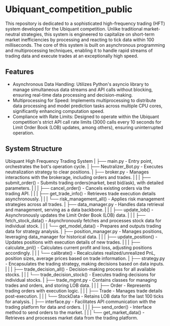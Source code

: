 # Ubiquant_competition_public
This repository is dedicated to a sophisticated high-frequency trading (HFT) system developed for the Ubiquant competition. Unlike traditional market-neutral strategies, this system is engineered to capitalize on short-term market inefficiencies by processing and reacting to tick data within 100 milliseconds. The core of this system is built on asynchronous programming and multiprocessing techniques, enabling it to handle rapid streams of trading data and execute trades at an exceptionally high speed.

## Features
- Asynchronous Data Handling: Utilizes Python's asyncio library to manage simultaneous data streams and API calls without blocking, ensuring real-time data processing and decision-making.
- Multiprocessing for Speed: Implements multiprocessing to distribute data processing and model prediction tasks across multiple CPU cores, significantly enhancing computation speed.
- Compliance with Rate Limits: Designed to operate within the Ubiquant competition's strict API call rate limits (3000 calls every 10 seconds for Limit Order Book (LOB) updates, among others), ensuring uninterrupted operation.

## System Structure
Ubiquant High Frequency Trading System
|
├── main.py - Entry point, orchestrates the bot's operation cycle.
|
├── Neutralizer_Bot.py - Executes neutralization strategy to clear positions.
|
├── broker.py - Manages interactions with the brokerage, including orders and trades.
|   |
|   ├── submit_order() - Submits trading orders(market, best bid/ask), with detailed parameters.
|   |
|   ├── cancel_order() - Cancels existing orders via the trading API.
|   |
|   ├── get_trade_info() - Retrieves trade execution details asynchronously.
|   |
|   └── risk_management_all() - Applies risk management strategies across all trades.
|
├── data_manager.py - Handles data retrieval and management, serving as a data backbone.
|   |
|   ├── update_lob() - Asynchronously updates the Limit Order Book (LOB) data.
|   |
|   ├── fetch_stock_data() - Asynchronously fetches and processes stock data for individual stock.
|   |
|   └── get_model_data() - Prepares and outputs trading data for strategy analysis.
|
├── position_manager.py - Manages positions, leveraging data_manager for historical data.
|   |
|   ├── update_position() - Updates positions with execution details of new trades.
|   |
|   ├── calculate_pnl() - Calculates current profit and loss, adjusting positions accordingly.
|   |
|   └── calibrate() - Recalculates realized/unrealized PnL, position sizes, average prices based on trade information.
|
├── strategy.py - Encapsulates the trading strategy, making decisions based on data inputs.
|   |
|   ├── trade_decision_all() - Decision-making process for all available stocks.
|   |
|   └── trade_decision_stock() - Executes trading decisions for individual stocks.
|
├── trade_mgmt.py - Contains classes for managing trades and orders, and storing LOB data.
|   |
|   ├── Order - Represents trading orders with execution logic.
|   |
|   ├── Trade - Manages trade details post-execution.
|   |
|   └── StockData - Retains LOB data for the last 100 ticks for analysis.
|
├── interface.py - Facilitates API communication with the trading platform for data and orders.
|   |
|   ├── send_order() - Interface method to send orders to the market.
|   |
|   └── get_market_data() - Retrieves and processes market data from the trading platform.